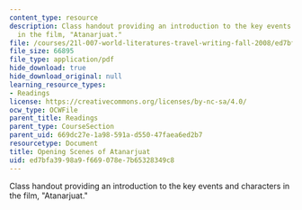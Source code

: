 ```yaml
---
content_type: resource
description: Class handout providing an introduction to the key events and characters
  in the film, "Atanarjuat."
file: /courses/21l-007-world-literatures-travel-writing-fall-2008/ed7bfa3998a9f669078e7b65328349c8_open_sce_of_ata.pdf
file_size: 66895
file_type: application/pdf
hide_download: true
hide_download_original: null
learning_resource_types:
- Readings
license: https://creativecommons.org/licenses/by-nc-sa/4.0/
ocw_type: OCWFile
parent_title: Readings
parent_type: CourseSection
parent_uid: 669dc27e-1a98-591a-d550-47faea6ed2b7
resourcetype: Document
title: Opening Scenes of Atanarjuat
uid: ed7bfa39-98a9-f669-078e-7b65328349c8
---
```

Class handout providing an introduction to the key events and characters in the film, "Atanarjuat."